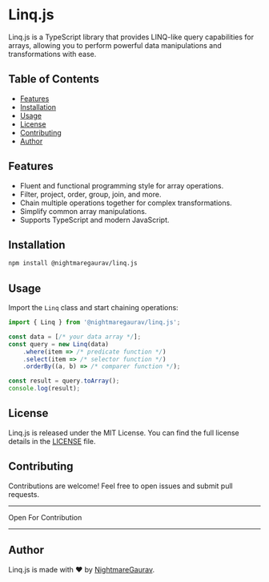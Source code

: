 # Linq.js

Linq.js is a TypeScript library that provides LINQ-like query capabilities for arrays, allowing you to perform powerful data manipulations and transformations with ease.

## Table of Contents

- [Features](#features)
- [Installation](#installation)
- [Usage](#usage)
- [License](#license)
- [Contributing](#contributing)
- [Author](#author)

## Features

- Fluent and functional programming style for array operations.
- Filter, project, order, group, join, and more.
- Chain multiple operations together for complex transformations.
- Simplify common array manipulations.
- Supports TypeScript and modern JavaScript.

## Installation

```bash
npm install @nightmaregaurav/linq.js
````

## Usage

Import the `Linq` class and start chaining operations:

```typescript
import { Linq } from '@nightmaregaurav/linq.js';

const data = [/* your data array */];
const query = new Linq(data)
    .where(item => /* predicate function */)
    .select(item => /* selector function */)
    .orderBy((a, b) => /* comparer function */);

const result = query.toArray();
console.log(result);
```

## License

Linq.js is released under the MIT License. You can find the full license details in the [LICENSE](LICENSE) file.

## Contributing

Contributions are welcome! Feel free to open issues and submit pull requests.

---

Open For Contribution

---

## Author

Linq.js is made with ❤️ by [NightmareGaurav](https://github.com/nightmaregaurav).
